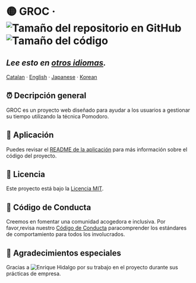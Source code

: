 # 🟡 GROC &middot; ![Tamaño del repositorio en GitHub][1] ![Tamaño del código][2]

## _Lee esto en [otros idiomas](./)._

[Catalan][3] ·
[English][4] ·
[Japanese][5] ·
[Korean][6]

## ⏰ Decripción general

GROC es un proyecto web diseñado para ayudar a los usuarios a gestionar su
tiempo utilizando la técnica Pomodoro.

## 🚀 Aplicación

Puedes revisar el [README de la aplicación](../../app/README.md) para más
información sobre el código del proyecto.

## 📃 Licencia

Este proyecto está bajo la [Licencia MIT](../../LICENSE).

## 🤝 Código de Conducta

Creemos en fomentar una comunidad acogedora e inclusiva. Por favor,revisa
nuestro [Código de Conducta](../../CODE_OF_CONDUCT.md) paracomprender los
estándares de comportamiento para todos los involucrados.

## 🙏 Agradecimientos especiales

Gracias a ![Enrique Hidalgo][7] por su trabajo en el proyecto durante sus prácticas
de empresa.

[1]: https://img.shields.io/github/repo-size/sergih28/groc?style=for-the-badge&logo=github&label=Repo&labelColor=333&color=6cc644
[2]: https://img.shields.io/github/languages/code-size/sergih28/groc?style=for-the-badge&logo=visualstudiocode&label=Code&labelColor=0078d7&color=gray
[3]: ./README.cat.md
[4]: ../../README.md
[5]: ./README.jp.md
[6]: ./README.kr.md
[7]: https://github.com/ehdlg
